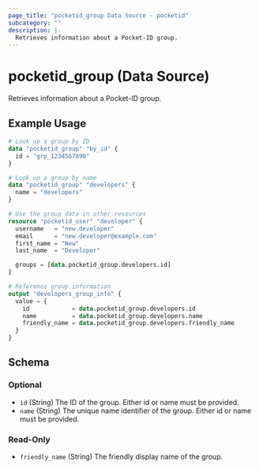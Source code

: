 ```yaml
---
page_title: "pocketid_group Data Source - pocketid"
subcategory: ""
description: |-
  Retrieves information about a Pocket-ID group.
---
```


# pocketid_group (Data Source)

Retrieves information about a Pocket-ID group.

## Example Usage

```terraform
# Look up a group by ID
data "pocketid_group" "by_id" {
  id = "grp_1234567890"
}

# Look up a group by name
data "pocketid_group" "developers" {
  name = "developers"
}

# Use the group data in other resources
resource "pocketid_user" "developer" {
  username   = "new.developer"
  email      = "new.developer@example.com"
  first_name = "New"
  last_name  = "Developer"

  groups = [data.pocketid_group.developers.id]
}

# Reference group information
output "developers_group_info" {
  value = {
    id            = data.pocketid_group.developers.id
    name          = data.pocketid_group.developers.name
    friendly_name = data.pocketid_group.developers.friendly_name
  }
}
```

<!-- schema generated by tfplugindocs -->
## Schema

### Optional

- `id` (String) The ID of the group. Either id or name must be provided.
- `name` (String) The unique name identifier of the group. Either id or name must be provided.

### Read-Only

- `friendly_name` (String) The friendly display name of the group.
